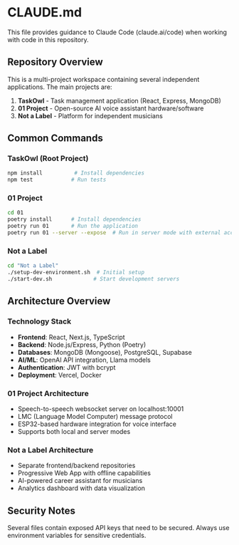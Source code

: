 # CLAUDE.md

This file provides guidance to Claude Code (claude.ai/code) when working with code in this repository.

## Repository Overview

This is a multi-project workspace containing several independent applications. The main projects are:

1. **TaskOwl** - Task management application (React, Express, MongoDB)
2. **01 Project** - Open-source AI voice assistant hardware/software
3. **Not a Label** - Platform for independent musicians

## Common Commands

### TaskOwl (Root Project)
```bash
npm install          # Install dependencies
npm test            # Run tests
```

### 01 Project
```bash
cd 01
poetry install      # Install dependencies
poetry run 01       # Run the application
poetry run 01 --server --expose  # Run in server mode with external access
```

### Not a Label
```bash
cd "Not a Label"
./setup-dev-environment.sh  # Initial setup
./start-dev.sh             # Start development servers
```

## Architecture Overview

### Technology Stack
- **Frontend**: React, Next.js, TypeScript
- **Backend**: Node.js/Express, Python (Poetry)
- **Databases**: MongoDB (Mongoose), PostgreSQL, Supabase
- **AI/ML**: OpenAI API integration, Llama models
- **Authentication**: JWT with bcrypt
- **Deployment**: Vercel, Docker

### 01 Project Architecture
- Speech-to-speech websocket server on localhost:10001
- LMC (Language Model Computer) message protocol
- ESP32-based hardware integration for voice interface
- Supports both local and server modes

### Not a Label Architecture
- Separate frontend/backend repositories
- Progressive Web App with offline capabilities
- AI-powered career assistant for musicians
- Analytics dashboard with data visualization

## Security Notes
Several files contain exposed API keys that need to be secured. Always use environment variables for sensitive credentials.